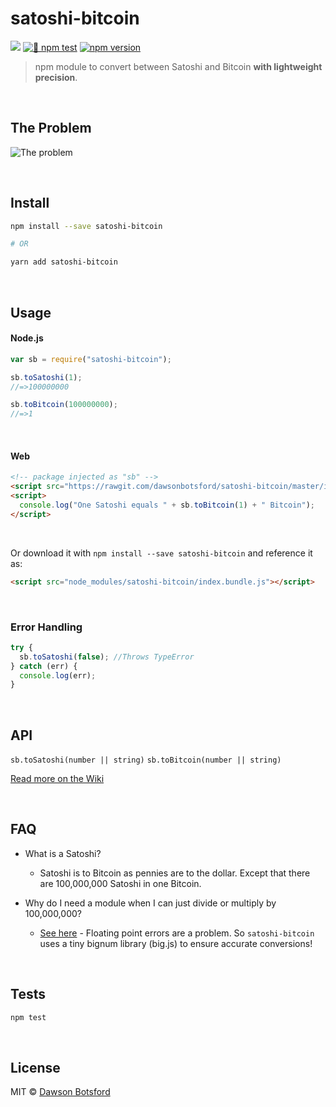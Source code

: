 # satoshi-bitcoin

![](https://badgen.net/bundlephobia/min/satoshi-bitcoin)
[![🧪 npm test](https://github.com/dawsbot/satoshi-bitcoin/actions/workflows/test.yml/badge.svg)](https://github.com/dawsbot/satoshi-bitcoin/actions/workflows/test.yml)
[![npm version](https://badge.fury.io/js/satoshi-bitcoin.svg)](http://badge.fury.io/js/satoshi-bitcoin)

> npm module to convert between Satoshi and Bitcoin <b>with lightweight precision</b>.

<br>

## The Problem

![The problem](http://i.imgur.com/H1Ck3bF.png)

<br>

## Install

```bash
npm install --save satoshi-bitcoin

# OR

yarn add satoshi-bitcoin
```

<br>

## Usage

#### Node.js

```js
var sb = require("satoshi-bitcoin");

sb.toSatoshi(1);
//=>100000000

sb.toBitcoin(100000000);
//=>1
```

<br>

#### Web

```html
<!-- package injected as "sb" -->
<script src="https://rawgit.com/dawsonbotsford/satoshi-bitcoin/master/index.bundle.js"></script>
<script>
  console.log("One Satoshi equals " + sb.toBitcoin(1) + " Bitcoin");
</script>
```

<br>

Or download it with `npm install --save satoshi-bitcoin` and reference it as:

```html
<script src="node_modules/satoshi-bitcoin/index.bundle.js"></script>
```

<br>

### Error Handling

```javascript
try {
  sb.toSatoshi(false); //Throws TypeError
} catch (err) {
  console.log(err);
}
```

<br>

## API

`sb.toSatoshi(number || string)`
`sb.toBitcoin(number || string)`

[Read more on the Wiki](https://github.com/dawsonbotsford/satoshi-bitcoin/blob/master/wiki/index.md)

<br>

## FAQ

- What is a Satoshi?

  - Satoshi is to Bitcoin as pennies are to the dollar. Except that there are 100,000,000 Satoshi in one Bitcoin.

- Why do I need a module when I can just divide or multiply by 100,000,000?
  - [See here](http://repl.it/zlF/4) - Floating point errors are a problem. So `satoshi-bitcoin` uses a tiny bignum library (big.js) to ensure accurate conversions!

<br>

## Tests

```bash
npm test
```

<br>

## License

MIT © [Dawson Botsford](https://dawsbot.com)
